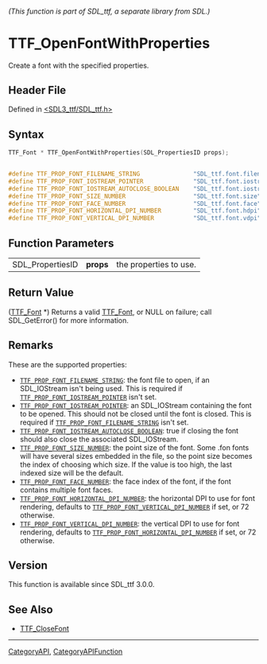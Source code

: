 ###### (This function is part of SDL_ttf, a separate library from SDL.)
# TTF_OpenFontWithProperties

Create a font with the specified properties.

## Header File

Defined in [<SDL3_ttf/SDL_ttf.h>](https://github.com/libsdl-org/SDL_ttf/blob/main/include/SDL3_ttf/SDL_ttf.h)

## Syntax

```c
TTF_Font * TTF_OpenFontWithProperties(SDL_PropertiesID props);


#define TTF_PROP_FONT_FILENAME_STRING               "SDL_ttf.font.filename"
#define TTF_PROP_FONT_IOSTREAM_POINTER              "SDL_ttf.font.iostream"
#define TTF_PROP_FONT_IOSTREAM_AUTOCLOSE_BOOLEAN    "SDL_ttf.font.iostream.autoclose"
#define TTF_PROP_FONT_SIZE_NUMBER                   "SDL_ttf.font.size"
#define TTF_PROP_FONT_FACE_NUMBER                   "SDL_ttf.font.face"
#define TTF_PROP_FONT_HORIZONTAL_DPI_NUMBER         "SDL_ttf.font.hdpi"
#define TTF_PROP_FONT_VERTICAL_DPI_NUMBER           "SDL_ttf.font.vdpi"
```

## Function Parameters

|                  |           |                        |
| ---------------- | --------- | ---------------------- |
| SDL_PropertiesID | **props** | the properties to use. |

## Return Value

([TTF_Font](TTF_Font) *) Returns a valid [TTF_Font](TTF_Font), or NULL on
failure; call SDL_GetError() for more information.

## Remarks

These are the supported properties:

- [`TTF_PROP_FONT_FILENAME_STRING`](TTF_PROP_FONT_FILENAME_STRING): the
  font file to open, if an SDL_IOStream isn't being used. This is required
  if [`TTF_PROP_FONT_IOSTREAM_POINTER`](TTF_PROP_FONT_IOSTREAM_POINTER)
  isn't set.
- [`TTF_PROP_FONT_IOSTREAM_POINTER`](TTF_PROP_FONT_IOSTREAM_POINTER): an
  SDL_IOStream containing the font to be opened. This should not be closed
  until the font is closed. This is required if
  [`TTF_PROP_FONT_FILENAME_STRING`](TTF_PROP_FONT_FILENAME_STRING) isn't
  set.
- [`TTF_PROP_FONT_IOSTREAM_AUTOCLOSE_BOOLEAN`](TTF_PROP_FONT_IOSTREAM_AUTOCLOSE_BOOLEAN):
  true if closing the font should also close the associated SDL_IOStream.
- [`TTF_PROP_FONT_SIZE_NUMBER`](TTF_PROP_FONT_SIZE_NUMBER): the point size
  of the font. Some .fon fonts will have several sizes embedded in the
  file, so the point size becomes the index of choosing which size. If the
  value is too high, the last indexed size will be the default.
- [`TTF_PROP_FONT_FACE_NUMBER`](TTF_PROP_FONT_FACE_NUMBER): the face index
  of the font, if the font contains multiple font faces.
- [`TTF_PROP_FONT_HORIZONTAL_DPI_NUMBER`](TTF_PROP_FONT_HORIZONTAL_DPI_NUMBER):
  the horizontal DPI to use for font rendering, defaults to
  [`TTF_PROP_FONT_VERTICAL_DPI_NUMBER`](TTF_PROP_FONT_VERTICAL_DPI_NUMBER)
  if set, or 72 otherwise.
- [`TTF_PROP_FONT_VERTICAL_DPI_NUMBER`](TTF_PROP_FONT_VERTICAL_DPI_NUMBER):
  the vertical DPI to use for font rendering, defaults to
  [`TTF_PROP_FONT_HORIZONTAL_DPI_NUMBER`](TTF_PROP_FONT_HORIZONTAL_DPI_NUMBER)
  if set, or 72 otherwise.

## Version

This function is available since SDL_ttf 3.0.0.

## See Also

- [TTF_CloseFont](TTF_CloseFont)

----
[CategoryAPI](CategoryAPI), [CategoryAPIFunction](CategoryAPIFunction)

